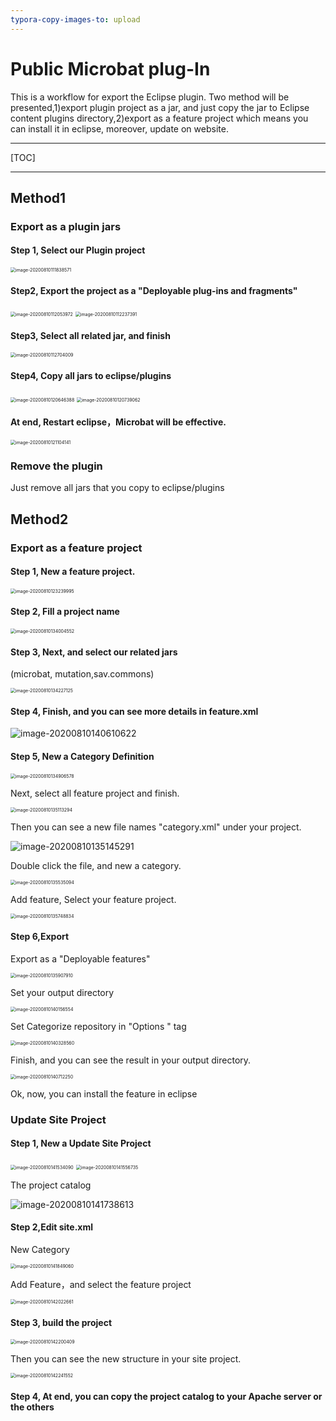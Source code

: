 ```yaml
---
typora-copy-images-to: upload
---
```


# Public  Microbat plug-In

This is a workflow for export the Eclipse plugin. Two method will be presented,1)export plugin project as a jar, and just copy the jar to Eclipse content plugins directory,2)export as a feature project which means you can install it in eclipse, moreover, update on website.

------



[TOC]

------

## Method1 

### Export as a plugin jars

#### Step 1, Select our Plugin project



<img src="https://tva1.sinaimg.cn/large/007S8ZIlgy1ghlp82ijoxj30k008qq3y.jpg" alt="image-20200810111838571" style="zoom:50%;" />

#### Step2, Export the  project as a  "Deployable plug-ins and fragments"



<img src="https://tva1.sinaimg.cn/large/007S8ZIlgy1ghlp8bteamj30s00kudig.jpg" alt="image-20200810112053972" style="zoom:50%;" />

<img src="https://tva1.sinaimg.cn/large/007S8ZIlgy1ghlp82xldcj30t60ugacm.jpg" alt="image-20200810112237391" style="zoom:50%;" />

#### Step3, Select all related jar, and finish

<img src="https://tva1.sinaimg.cn/large/007S8ZIlgy1ghlp8ae2i5j30x90u0gpm.jpg" alt="image-20200810112704009" style="zoom:50%;" />

#### Step4, Copy all jars to eclipse/plugins

<img src="https://tva1.sinaimg.cn/large/007S8ZIlgy1ghlp83exm9j316o0o2djm.jpg" alt="image-20200810120646388" style="zoom:50%;" />

<img src="https://tva1.sinaimg.cn/large/007S8ZIlgy1ghlp7th6yoj316o0o0wyo.jpg" alt="image-20200810120739062" style="zoom:50%;" />

#### At end, Restart  eclipse，Microbat will be effective.

<img src="https://tva1.sinaimg.cn/large/007S8ZIlgy1ghlp8cctljj31av0u0111.jpg" alt="image-20200810121104141" style="zoom:50%;" />

### Remove the plugin

Just remove all jars that you copy to eclipse/plugins



## Method2

### Export as a feature project

#### Step 1, New a feature project.

<img src="https://tva1.sinaimg.cn/large/007S8ZIlgy1ghlp712iy0j30t20rqgpy.jpg" alt="image-20200810123239995" style="zoom:50%;" />



#### Step 2, Fill a project name

<img src="https://tva1.sinaimg.cn/large/007S8ZIlgy1ghlp821ifsj30t00xudj1.jpg" alt="image-20200810134004552" style="zoom:50%;" />

#### Step 3, Next, and select our related jars

(microbat, mutation,sav.commons)

<img src="https://tva1.sinaimg.cn/large/007S8ZIlgy1ghlp83ul9zj30sa0ucq5c.jpg" alt="image-20200810134227125" style="zoom:50%;" />

#### Step 4, Finish, and you can see more details in feature.xml

![image-20200810140610622](https://tva1.sinaimg.cn/large/007S8ZIlgy1ghlp86tenij313u0u0dk7.jpg)

#### Step 5, New a Category Definition

<img src="https://tva1.sinaimg.cn/large/007S8ZIlgy1ghlp8d7ltqj30so0ritb4.jpg" alt="image-20200810134906578" style="zoom:50%;" />

Next, select all feature project and finish.

<img src="https://tva1.sinaimg.cn/large/007S8ZIlgy1ghlp80netdj30t60ugjuf.jpg" alt="image-20200810135113294" style="zoom:50%;" />

Then you can see a new file names "category.xml" under your project.

![image-20200810135145291](https://tva1.sinaimg.cn/large/007S8ZIlgy1ghlp81frvbj30d603yweq.jpg)

Double click the file, and new a category.

<img src="https://tva1.sinaimg.cn/large/007S8ZIlgy1ghlp890tofj313p0u0tc9.jpg" alt="image-20200810135535094" style="zoom:50%;" />

Add feature, Select your feature project.

<img src="https://tva1.sinaimg.cn/large/007S8ZIlgy1ghlp84czjej30xi0ro0yx.jpg" alt="image-20200810135748834" style="zoom:50%;" />

#### Step 6,Export 

Export as a "Deployable features"

<img src="https://tva1.sinaimg.cn/large/007S8ZIlgy1ghlp8av47xj30yi0ty77e.jpg" alt="image-20200810135907910" style="zoom:50%;" />

Set your output directory

<img src="https://tva1.sinaimg.cn/large/007S8ZIlgy1ghlp87msytj30xy0u00wr.jpg" alt="image-20200810140156554" style="zoom:50%;" />

Set Categorize repository in "Options " tag

<img src="https://tva1.sinaimg.cn/large/007S8ZIlgy1ghlp815we7j30xm0u0dl0.jpg" alt="image-20200810140328560" style="zoom:50%;" />

Finish, and you can see the result in your output directory.

<img src="https://tva1.sinaimg.cn/large/007S8ZIlgy1ghlp8680rpj316m0nyad8.jpg" alt="image-20200810140712250" style="zoom:50%;" />

Ok, now, you can install the feature in eclipse

### Update Site Project

#### Step 1, New a  Update Site Project

<img src="https://tva1.sinaimg.cn/large/007S8ZIlgy1ghlp84wbjfj30sk0rs0vk.jpg" alt="image-20200810141534090" style="zoom:50%;" />

<img src="https://tva1.sinaimg.cn/large/007S8ZIlgy1ghlp885qkhj30t40rsjtv.jpg" alt="image-20200810141556735" style="zoom:50%;" />

The project catalog

![image-20200810141738613](https://tva1.sinaimg.cn/large/007S8ZIlgy1ghlp8bc2wfj30de02aglq.jpg)

#### Step 2,Edit site.xml

New Category

<img src="https://tva1.sinaimg.cn/large/007S8ZIlgy1ghloypbwngj312k0u0q78.jpg" alt="image-20200810141849060" style="zoom:50%;" />

Add Feature，and select the feature project

<img src="https://tva1.sinaimg.cn/large/007S8ZIlgy1ghlp85lp1pj30ze0rygse.jpg" alt="image-20200810142022661" style="zoom:50%;" />

#### Step 3, build the project

<img src="https://tva1.sinaimg.cn/large/007S8ZIlgy1ghlp8cotmgj30mq0s8abt.jpg" alt="image-20200810142200409" style="zoom:50%;" />

Then you can see the new structure in your site project.

<img src="https://tva1.sinaimg.cn/large/007S8ZIlgy1ghlp88kco6j30cs05kt91.jpg" alt="image-20200810142241552" style="zoom:50%;" />

#### Step 4, At end, you can copy the project catalog to your Apache server or the  others



 